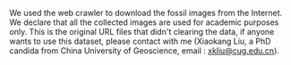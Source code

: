 We used the web crawler to download the fossil images from the Internet. We declare that all the collected images are used for academic purposes only. This is the original URL files that didn't clearing the data, if anyone wants to use this dataset, please contact with me (Xiaokang Liu, a PhD candida from China University of Geoscience, email : xkliu@cug.edu.cn).
